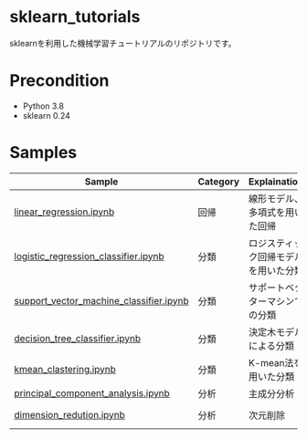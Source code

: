# sklearn_tutorials

sklearnを利用した機械学習チュートリアルのリポジトリです。

# Precondition

- Python 3.8
- sklearn 0.24

# Samples

| Sample | Category | Explaination |Sklearn Function
-----------|-------------|-------------|-------------|
| [linear_regression.ipynb][10] | 回帰 | 線形モデル、多項式を用いた回帰 | LinearRegression<br/>Ridge<br/>PolynomialFeatures
| [logistic_regression_classifier.ipynb][20] | 分類 | ロジスティック回帰モデルを用いた分類 | LogisticRegression
| [support_vector_machine_classifier.ipynb][21] | 分類 | サポートベクターマシンでの分類 | LinearSVC<br/>SVC
| [decision_tree_classifier.ipynb][22] | 分類 | 決定木モデルによる分類 | DecisionTreeClassifier
| [kmean_clastering.ipynb][23] | 分類 | K-mean法を用いた分類 | KMeans
| [principal_component_analysis.ipynb][30] | 分析 | 主成分分析 | PCA
| [dimension_redution.ipynb][31] | 分析 | 次元削除 | LDA<br/>KernelPCA


[0]: k_neighbors_binary_classifier.ipynb
[1]: k_neighbors_multi_classifier.ipynb
[2]: k_neighbors_classifier.ipynb
[3]: k_neighbors_regression.ipynb
[10]: linear_regression.ipynb
[20]: logistic_regression_classifier.ipynb
[21]: support_vector_machine_classifier.ipynb
[22]: decision_tree_classifier.ipynb
[23]: kmean_clastering.ipynb
[30]: principal_component_analysis.ipynb
[31]: dimension_redution.ipynb

